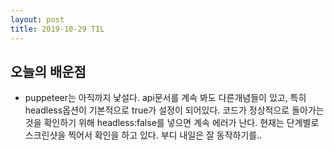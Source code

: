 ```yaml
---
layout: post
title: 2019-10-29 TIL
---
```

## 오늘의 배운점

- puppeteer는 아직까지 낯설다. api문서를 계속 봐도 다른개념들이 있고, 특히 headless옵션이 기본적으로 true가 설정이 되어있다. 코드가 정상적으로 돌아가는것을 확인하기 위해 headless:false를 넣으면 계속 에러가 난다. 현재는 단계별로 스크린샷을 찍어서 확인을 하고 있다. 부디 내일은 잘 동작하기를..
